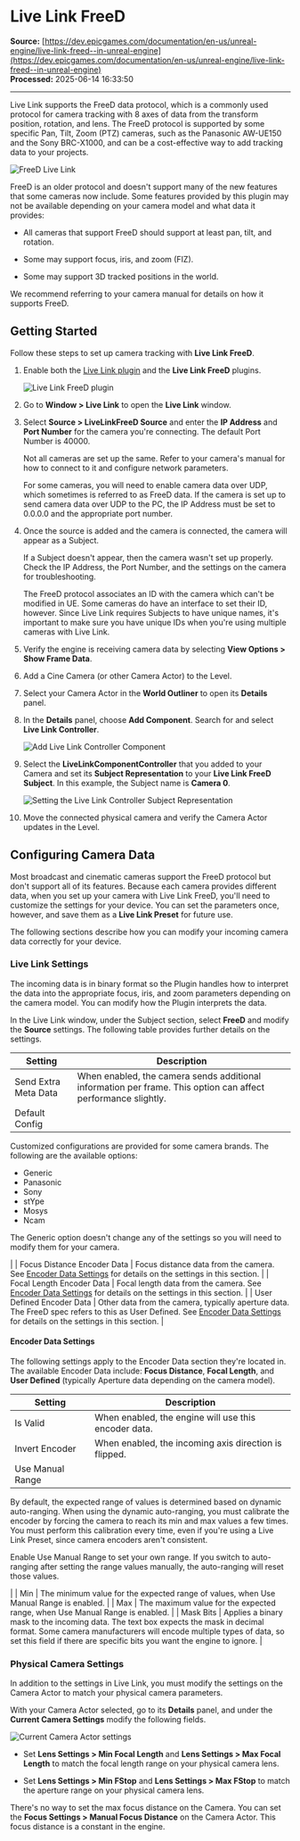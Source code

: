 # Live Link FreeD

**Source:** [https://dev.epicgames.com/documentation/en-us/unreal-engine/live-link-freed--in-unreal-engine](https://dev.epicgames.com/documentation/en-us/unreal-engine/live-link-freed--in-unreal-engine)  
**Processed:** 2025-06-14 16:33:50

---

Live Link supports the FreeD data protocol, which is a commonly used protocol for camera tracking with 8 axes of data from the transform position, rotation, and lens. The FreeD protocol is supported by some specific Pan, Tilt, Zoom (PTZ) cameras, such as the Panasonic AW-UE150 and the Sony BRC-X1000, and can be a cost-effective way to add tracking data to your projects.

![FreeD Live Link](https://d1iv7db44yhgxn.cloudfront.net/documentation/images/c72f744f-f184-47bc-86d3-e674532259d4/freed_livelink_010.gif)

FreeD is an older protocol and doesn't support many of the new features that some cameras now include. Some features provided by this plugin may not be available depending on your camera model and what data it provides:

-   All cameras that support FreeD should support at least pan, tilt, and rotation.
    
-   Some may support focus, iris, and zoom (FIZ).
    
-   Some may support 3D tracked positions in the world.
    

We recommend referring to your camera manual for details on how it supports FreeD.

## Getting Started

Follow these steps to set up camera tracking with **Live Link FreeD**.

1.  Enable both the [Live Link plugin](/documentation/en-us/unreal-engine/live-link-in-unreal-engine) and the **Live Link FreeD** plugins.
    
    ![Live Link FreeD plugin](https://d1iv7db44yhgxn.cloudfront.net/documentation/images/5c31b986-d214-4b02-b54c-2423c8534156/freed-plugin.png)
2.  Go to **Window > Live Link** to open the **Live Link** window.
    
3.  Select **Source > LiveLinkFreeD Source** and enter the **IP Address** and **Port Number** for the camera you're connecting. The default Port Number is 40000.
    
    Not all cameras are set up the same. Refer to your camera's manual for how to connect to it and configure network parameters.
    
    For some cameras, you will need to enable camera data over UDP, which sometimes is referred to as FreeD data. If the camera is set up to send camera data over UDP to the PC, the IP Address must be set to 0.0.0.0 and the appropriate port number.
    
4.  Once the source is added and the camera is connected, the camera will appear as a Subject.
    
    If a Subject doesn't appear, then the camera wasn't set up properly. Check the IP Address, the Port Number, and the settings on the camera for troubleshooting.
    
    The FreeD protocol associates an ID with the camera which can't be modified in UE. Some cameras do have an interface to set their ID, however. Since Live Link requires Subjects to have unique names, it's important to make sure you have unique IDs when you're using multiple cameras with Live Link.
    
5.  Verify the engine is receiving camera data by selecting **View Options > Show Frame Data**.
    
6.  Add a Cine Camera (or other Camera Actor) to the Level.
    
7.  Select your Camera Actor in the **World Outliner** to open its **Details** panel.
    
8.  In the **Details** panel, choose **Add Component**. Search for and select **Live Link Controller**.
    
    ![Add Live Link Controller Component](https://d1iv7db44yhgxn.cloudfront.net/documentation/images/3b3a33bd-0162-4b49-ab9e-6cd58aa3afe6/live-link-controller-component.png)
9.  Select the **LiveLinkComponentController** that you added to your Camera and set its **Subject Representation** to your **Live Link FreeD Subject**. In this example, the Subject name is **Camera 0**.
    
    ![Setting the Live Link Controller Subject Representation](https://d1iv7db44yhgxn.cloudfront.net/documentation/images/99b3f053-20e8-4fa2-9650-5086c6f09c6a/live-link-subject-representation.png)
10.  Move the connected physical camera and verify the Camera Actor updates in the Level.
    

## Configuring Camera Data

Most broadcast and cinematic cameras support the FreeD protocol but don't support all of its features. Because each camera provides different data, when you set up your camera with Live Link FreeD, you'll need to customize the settings for your device. You can set the parameters once, however, and save them as a **Live Link Preset** for future use.

The following sections describe how you can modify your incoming camera data correctly for your device.

### Live Link Settings

The incoming data is in binary format so the Plugin handles how to interpret the data into the appropriate focus, iris, and zoom parameters depending on the camera model. You can modify how the Plugin interprets the data.

In the Live Link window, under the Subject section, select **FreeD** and modify the **Source** settings. The following table provides further details on the settings.

| Setting | Description |
| --- | --- |
| Send Extra Meta Data | When enabled, the camera sends additional information per frame. This option can affect performance slightly. |
| Default Config | 
Customized configurations are provided for some camera brands. The following are the available options:

-   Generic
-   Panasonic
-   Sony
-   stYpe
-   Mosys
-   Ncam

The Generic option doesn't change any of the settings so you will need to modify them for your camera.



 |
| Focus Distance Encoder Data | Focus distance data from the camera. See [Encoder Data Settings](/documentation/en-us/unreal-engine/live-link-freed--in-unreal-engine#encoderdatasettings) for details on the settings in this section. |
| Focal Length Encoder Data | Focal length data from the camera. See [Encoder Data Settings](/documentation/en-us/unreal-engine/live-link-freed--in-unreal-engine#encoderdatasettings) for details on the settings in this section. |
| User Defined Encoder Data | Other data from the camera, typically aperture data. The FreeD spec refers to this as User Defined. See [Encoder Data Settings](/documentation/en-us/unreal-engine/live-link-freed--in-unreal-engine#encoderdatasettings) for details on the settings in this section. |

#### Encoder Data Settings

The following settings apply to the Encoder Data section they're located in. The available Encoder Data include: **Focus Distance**, **Focal Length**, and **User Defined** (typically Aperture data depending on the camera model).

| Setting | Description |
| --- | --- |
| Is Valid | When enabled, the engine will use this encoder data. |
| Invert Encoder | When enabled, the incoming axis direction is flipped. |
| Use Manual Range | 
By default, the expected range of values is determined based on dynamic auto-ranging. When using the dynamic auto-ranging, you must calibrate the encoder by forcing the camera to reach its min and max values a few times. You must perform this calibration every time, even if you're using a Live Link Preset, since camera encoders aren't consistent.

Enable Use Manual Range to set your own range. If you switch to auto-ranging after setting the range values manually, the auto-ranging will reset those values.



 |
| Min | The minimum value for the expected range of values, when Use Manual Range is enabled. |
| Max | The maximum value for the expected range, when Use Manual Range is enabled. |
| Mask Bits | Applies a binary mask to the incoming data. The text box expects the mask in decimal format. Some camera manufacturers will encode multiple types of data, so set this field if there are specific bits you want the engine to ignore. |

### Physical Camera Settings

In addition to the settings in Live Link, you must modify the settings on the Camera Actor to match your physical camera parameters.

With your Camera Actor selected, go to its **Details** panel, and under the **Current Camera Settings** modify the following fields.

![Current Camera Actor settings](https://d1iv7db44yhgxn.cloudfront.net/documentation/images/ea8749ff-6b1b-412d-b22a-b15a85df8394/current-camera-settings.png)

-   Set **Lens Settings > Min Focal Length** and **Lens Settings > Max Focal Length** to match the focal length range on your physical camera lens.
    
-   Set **Lens Settings > Min FStop** and **Lens Settings > Max FStop** to match the aperture range on your physical camera lens.
    

There's no way to set the max focus distance on the Camera. You can set the **Focus Settings > Manual Focus Distance** on the Camera Actor. This focus distance is a constant in the engine.